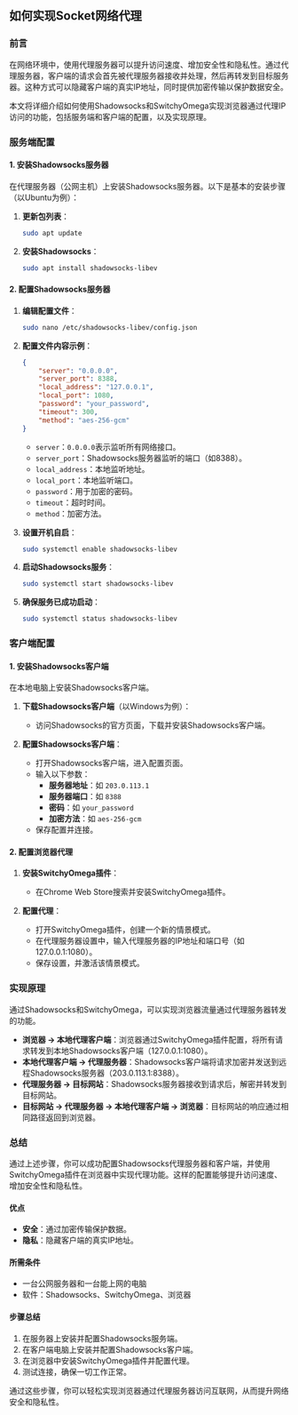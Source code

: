 ## 如何实现Socket网络代理

### 前言

在网络环境中，使用代理服务器可以提升访问速度、增加安全性和隐私性。通过代理服务器，客户端的请求会首先被代理服务器接收并处理，然后再转发到目标服务器。这种方式可以隐藏客户端的真实IP地址，同时提供加密传输以保护数据安全。

本文将详细介绍如何使用Shadowsocks和SwitchyOmega实现浏览器通过代理IP访问的功能，包括服务端和客户端的配置，以及实现原理。

### 服务端配置

#### 1. 安装Shadowsocks服务器

在代理服务器（公网主机）上安装Shadowsocks服务器。以下是基本的安装步骤（以Ubuntu为例）：

1. **更新包列表**：
   ```bash
   sudo apt update
   ```

2. **安装Shadowsocks**：
   ```bash
   sudo apt install shadowsocks-libev
   ```

#### 2. 配置Shadowsocks服务器

1. **编辑配置文件**：
   ```bash
   sudo nano /etc/shadowsocks-libev/config.json
   ```

2. **配置文件内容示例**：
   ```json
   {
       "server": "0.0.0.0",
       "server_port": 8388,
       "local_address": "127.0.0.1",
       "local_port": 1080,
       "password": "your_password",
       "timeout": 300,
       "method": "aes-256-gcm"
   }
   ```
   - `server`：`0.0.0.0`表示监听所有网络接口。
   - `server_port`：Shadowsocks服务器监听的端口（如8388）。
   - `local_address`：本地监听地址。
   - `local_port`：本地监听端口。
   - `password`：用于加密的密码。
   - `timeout`：超时时间。
   - `method`：加密方法。

3. **设置开机自启**：
   ```bash
   sudo systemctl enable shadowsocks-libev
   ```

4. **启动Shadowsocks服务**：
   ```bash
   sudo systemctl start shadowsocks-libev
   ```

5. **确保服务已成功启动**：
   ```bash
   sudo systemctl status shadowsocks-libev
   ```

### 客户端配置

#### 1. 安装Shadowsocks客户端

在本地电脑上安装Shadowsocks客户端。

1. **下载Shadowsocks客户端**（以Windows为例）：
   - 访问Shadowsocks的官方页面，下载并安装Shadowsocks客户端。

2. **配置Shadowsocks客户端**：
   - 打开Shadowsocks客户端，进入配置页面。
   - 输入以下参数：
     - **服务器地址**：如 `203.0.113.1`
     - **服务器端口**：如 `8388`
     - **密码**：如 `your_password`
     - **加密方法**：如 `aes-256-gcm`
   - 保存配置并连接。

#### 2. 配置浏览器代理

1. **安装SwitchyOmega插件**：
   - 在Chrome Web Store搜索并安装SwitchyOmega插件。

2. **配置代理**：
   - 打开SwitchyOmega插件，创建一个新的情景模式。
   - 在代理服务器设置中，输入代理服务器的IP地址和端口号（如127.0.0.1:1080）。
   - 保存设置，并激活该情景模式。

### 实现原理

通过Shadowsocks和SwitchyOmega，可以实现浏览器流量通过代理服务器转发的功能。

- **浏览器 -> 本地代理客户端**：浏览器通过SwitchyOmega插件配置，将所有请求转发到本地Shadowsocks客户端（127.0.0.1:1080）。
- **本地代理客户端 -> 代理服务器**：Shadowsocks客户端将请求加密并发送到远程Shadowsocks服务器（203.0.113.1:8388）。
- **代理服务器 -> 目标网站**：Shadowsocks服务器接收到请求后，解密并转发到目标网站。
- **目标网站 -> 代理服务器 -> 本地代理客户端 -> 浏览器**：目标网站的响应通过相同路径返回到浏览器。

### 总结

通过上述步骤，你可以成功配置Shadowsocks代理服务器和客户端，并使用SwitchyOmega插件在浏览器中实现代理功能。这样的配置能够提升访问速度、增加安全性和隐私性。

#### 优点

- **安全**：通过加密传输保护数据。
- **隐私**：隐藏客户端的真实IP地址。

#### 所需条件

- 一台公网服务器和一台能上网的电脑
- 软件：Shadowsocks、SwitchyOmega、浏览器

#### 步骤总结

1. 在服务器上安装并配置Shadowsocks服务端。
2. 在客户端电脑上安装并配置Shadowsocks客户端。
3. 在浏览器中安装SwitchyOmega插件并配置代理。
4. 测试连接，确保一切工作正常。

通过这些步骤，你可以轻松实现浏览器通过代理服务器访问互联网，从而提升网络安全和隐私性。